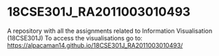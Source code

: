 # 18CSE301J_RA2011003010493
A repository with all the assignments related to Information Visualisation (18CSE301J)
To access the visualisations go to: https://alpacaman14.github.io/18CSE301J_RA2011003010493/

